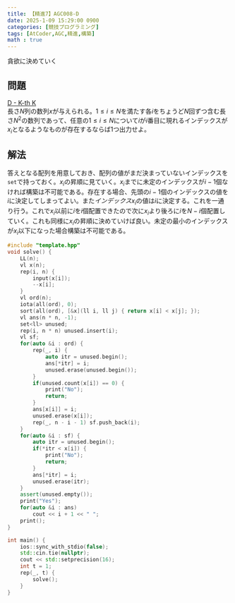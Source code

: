 ```yaml
---
title: 【精進7】AGC008-D
date: 2025-1-09 15:29:00 0900
categories: [競技プログラミング]
tags: [AtCoder,AGC,精進,構築]
math : true
---
```

貪欲に決めていく

## 問題
[D - K-th K](https://atcoder.jp/contests/agc008/tasks/agc008_d)  
長さ$N$列の数列$x$が与えられる。$1\le i \le N$を満たす各$i$をちょうど$N$回ずつ含む長さ$N^2$の数列であって、任意の$1\le i\le N$について$i$が$i$番目に現れるインデックスが$x_i$となるようなものが存在するならば$1$つ出力せよ。

## 解法
答えとなる配列を用意しておき、配列の値がまだ決まっていないインデックスを```set```で持っておく。$x_i$の昇順に見ていく。$x_i$までに未定のインデックスが$i-1$個なければ構築は不可能である。存在する場合、先頭の$i-1$個のインデックスの値を$i$に決定してしまってよい。また$インデックスx_i$の値は$i$に決定する。これを一通り行う。これで$x_i$以前に$i$を$i$個配置できたので次に$x_i$より後ろに$i$を$N-i$個配置していく。これも同様に$x_i$の昇順に決めていけば良い。未定の最小のインデックスが$x_i$以下になった場合構築は不可能である。
```cpp
#include "template.hpp"
void solve() {
    LL(n);
    vl x(n);
    rep(i, n) {
        input(x[i]);
        --x[i];
    }
    vl ord(n);
    iota(all(ord), 0);
    sort(all(ord), [&x](ll i, ll j) { return x[i] < x[j]; });
    vl ans(n * n, -1);
    set<ll> unused;
    rep(i, n * n) unused.insert(i);
    vl sf;
    for(auto &i : ord) {
        rep(_, i) {
            auto itr = unused.begin();
            ans[*itr] = i;
            unused.erase(unused.begin());
        }
        if(unused.count(x[i]) == 0) {
            print("No");
            return;
        }
        ans[x[i]] = i;
        unused.erase(x[i]);
        rep(_, n - i - 1) sf.push_back(i);
    }
    for(auto &i : sf) {
        auto itr = unused.begin();
        if(*itr < x[i]) {
            print("No");
            return;
        }
        ans[*itr] = i;
        unused.erase(itr);
    }
    assert(unused.empty());
    print("Yes");
    for(auto &i : ans)
        cout << i + 1 << " ";
    print();
}

int main() {
    ios::sync_with_stdio(false);
    std::cin.tie(nullptr);
    cout << std::setprecision(16);
    int t = 1;
    rep(_, t) {
        solve();
    }
}

```